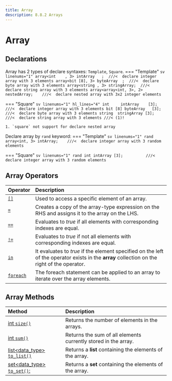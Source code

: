 ```yaml
---
title: Array
description: 8.8.2 Arrays
---
```


# Array
## Declarations
Array has 2 types of declare syntaxes: `Template`, `Square`.
=== "Template"
    ```sv linenums="1"
    array<int    , 3> intArray   ;  ///<  declare integer array with 3 elements
    array<bit [8], 3> byteArray  ;  ///<  declare byte array with 3 elements
    array<string , 3> stringArray;  ///<  declare string array with 3 elements
    array<array<int, 3>, 2> nestedArray;    ///<  declare nested array with 3x2 integer elements
    ```

=== "Square"
    ```sv linenums="1" hl_lines="4"
    int     intArray    [3];        ///<  declare integer array with 3 elements
    bit [8] byteArray   [3];        ///<  declare byte array with 3 elements
    string  stringArray [3];        ///<  declare string array with 3 elements
    ///< (1)!
    ```

    1. `square` not support for declare nested array

Declare array by `rand` keyword:
=== "Template"
    ```sv linenums="1"
    rand array<int, 3> intArray;    ///<  declare integer array with 3 random elements
    ```

=== "Square"
    ```sv linenums="1"
    rand int intArray [3];          ///<  declare integer array with 3 random elements
    ```

## Array Operators
| Operator                                                                      | Description                                                                                                                                   |
| :---------------------------------------------------------------------------- | :-------------------------------------------------------------------------------------------------------------------------------------------- |
| [`[]`](Operators.md#array_operators_index "Index operator `[]`")              | Used to access a specific element of an array.                                                                                                |
| [`=`](Operators.md#array_operators_assignment "Assignment operator `=`")      | Creates a copy of the array-type expression on the RHS and assigns it to the array on the LHS.                                                |
| [`==`](Operators.md#array_operators_equality "Equality operator `==`")        | Evaluates to *true* if all elements with corresponding indexes are equal.                                                                     |
| [`!=`](Operators.md#array_operators_inequality "Inequality operator `!=`")    | Evaluates to *true* if not all elements with corresponding indexes are equal.                                                                 |
| [`in`](Operators.md#array_operators_in "Set membership operator `in`")        | It evaluates to *true* if the element specified on the left of the operator exists in the **array** collection on the right of the operator.  |
| [`foreach`](Operators.md#array_operators_foreach "`foreach` statement")       | The foreach statement can be applied to an array to iterate over the array elements.                                                          |

## Array Methods
| Method                                                                                                                | Description                                                       |
| :-------------------------------------------------------------------------------------------------------------------- | :---------------------------------------------------------------- |
| [int `size()`](Methods.md#array_methods_size "function int `size()`")                                                 | Returns the number of elements in the arrays.                     |
| [int `sum()`](Methods.md#array_methods_sum "function int `sum()`")                                                    | Returns the sum of all elements currently stored in the array.    |
| [list&lt;data_type&gt; `to_list()`](Methods.md#array_methods_to_list "function list&lt;data_type&gt; `to_list()`")    | Returns a **list** containing the elements of the array.          |
| [set&lt;data_type&gt; `to_set()`:](Methods.md#array_methods_to_set "function set&lt;data_type&gt; `to_set()`")        | Returns a **set** containing the elements of the array.           |